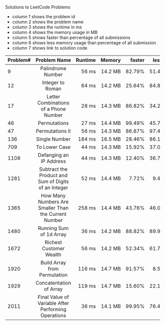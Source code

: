 Solutions to LeetCode Problems

<ul>
  <li>column 1 shows the problem id</li>
  <li>column 2 shows the problem name</li>
  <li>column 3 shows the runtime in ms</li>
  <li>column 4 shows the memory usage in MB</li>
  <li>column 5 shows faster than percentage of all submissions</li>
  <li>column 6 shows less memory usage than percentage of all submission</li>
  <li>column 7 shows link to solution code</li>
</ul>


| Problem#    | Problem Name               | Runtime | Memory | faster | less m | Solution  |
| ------------ |:--------------------------:| -----:| -----:| -----:| -----:| -----:|
| 9        | Palindrome Number | 56 ms | 14.2 MB | 82.79% | 51.48% | <a href="https://github.com/alexanderbauer89/LeetCode/blob/main/Problems/0009_Palindrome_Number.py">Python</a> |
| 12       | Integer to Roman | 64 ms | 14.2 MB | 25.64% | 84.81% | <a href="https://github.com/alexanderbauer89/LeetCode/blob/main/Problems/0012_Integer_to_Roman.py">Python</a> |
| 17       | Letter Combinations of a Phone Number | 28 ms | 14.3 MB | 86.82% | 34.25% | <a href="https://github.com/alexanderbauer89/LeetCode/blob/main/Problems/0017_Letter_Combinations_of_a_Phone_Number.py">Python</a> |
| 46       | Permutations | 27 ms | 14.4 MB | 99.49% | 45.75% | <a href="https://github.com/alexanderbauer89/LeetCode/blob/main/Problems/0046_Permutations.py">Python</a> |
| 47       | Permutations II | 56 ms | 14.3 MB | 86.87% | 97.40% | <a href="https://github.com/alexanderbauer89/LeetCode/blob/main/Problems/0047_Permutations_II.py">Python</a> |
| 136      | Single Number | 184 ms | 16.5 MB | 28.46% | 86.13% | <a href="https://github.com/alexanderbauer89/LeetCode/blob/main/Problems/0136_Single_Number.py">Python</a> |
| 709       | To Lower Case | 44 ms | 14.3 MB | 15.92% | 37.04% | <a href="https://github.com/alexanderbauer89/LeetCode/blob/main/Problems/0709_To_Lower_Case.py">Python</a> |
| 1108     | Defanging an IP Address  | 44 ms | 14.3 MB | 12.40% | 36.70% | <a href="https://github.com/alexanderbauer89/LeetCode/blob/main/Problems/1108_Defanging_an_IP_Address.py">Python</a> |
| 1281     | Subtract the Product and Sum of Digits of an Integer | 52 ms | 14.4 MB | 7.72% | 9.40% | <a href="https://github.com/alexanderbauer89/LeetCode/blob/main/Problems/1281_Subtract_the_Product_and_Sum_of_Digits_of_an_Integer.py">Python</a>|
| 1365     | How Many Numbers Are Smaller Than the Current Number | 258 ms | 14.4 MB | 43.76% | 46.01% | <a href="https://github.com/alexanderbauer89/LeetCode/blob/main/Problems/1365_How_Many_Numbers_Are_Smaller_Than_the_Current_Number.py">Python</a>|
| 1480     | Running Sum of 1d Array             | 36 ms | 14.2 MB | 88.82% | 89.96% | <a href="https://github.com/alexanderbauer89/LeetCode/blob/main/Problems/1480_Running_Sum_of_1d_Array.py">Python</a>|
| 1672     | Richest Customer Wealth                              | 56 ms | 14.2 MB | 52.34% | 61.78% | <a href="https://github.com/alexanderbauer89/LeetCode/blob/main/Problems/1672_Richest_Customer_Wealth.py">Python</a>|
| 1920     | Build Array from Permutation | 116 ms | 14.7 MB | 91.57% | 8.55% | <a href="https://github.com/alexanderbauer89/LeetCode/blob/main/Problems/1920_Build_Array_from_Permutation.py">Python</a> |
| 1929     | Concatentation of Array | 119 ms | 14.7 MB | 15.60% | 22.12% | <a href="https://github.com/alexanderbauer89/LeetCode/blob/main/Problems/1929_Concatentation_of_Array.py">Python</a> |
| 2011     | Final Value of Variable After Performing Operations  | 36 ms | 14.1 MB | 99.95% | 76.45% | <a href="https://github.com/alexanderbauer89/LeetCode/blob/main/Problems/2011_Final_Value_of_Variable_After_Performing_Operations.py">Python</a>|

